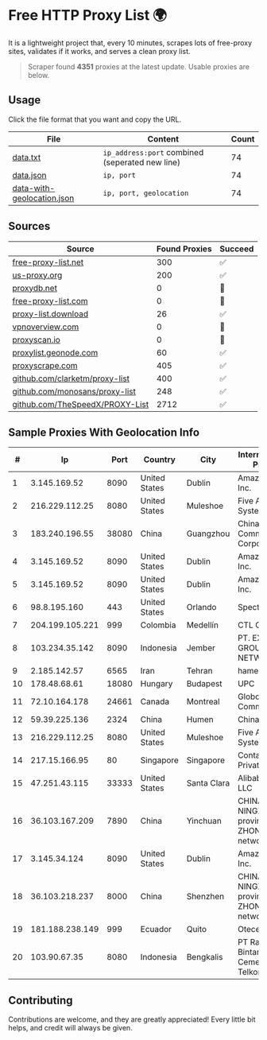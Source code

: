 
# Free HTTP Proxy List 🌍

It is a lightweight project that, every 10 minutes, scrapes lots of free-proxy sites, validates if it works, and serves a clean proxy list.


> Scraper found **4351** proxies at the latest update. Usable proxies are below.

## Usage

Click the file format that you want and copy the URL.


|File|Content|Count|
|----|-------|-----|
|[data.txt](https://raw.githubusercontent.com/themiralay/Proxy-List-World/master/data.txt)|`ip_address:port` combined (seperated new line)|74|
|[data.json](https://raw.githubusercontent.com/themiralay/Proxy-List-World/master/data.json)|`ip, port`|74|
|[data-with-geolocation.json](https://raw.githubusercontent.com/themiralay/Proxy-List-World/master/data-with-geolocation.json)|`ip, port, geolocation`|74|

## Sources

|Source|Found Proxies|Succeed|
|------|-------------|-------|
|[free-proxy-list.net](https://free-proxy-list.net)|300|✅|
|[us-proxy.org](https://www.us-proxy.org)|200|✅|
|[proxydb.net](http://proxydb.net)|0|🚫|
|[free-proxy-list.com](https://free-proxy-list.com/?page=&port=&type%5B%5D=http&type%5B%5D=https&up_time=0&search=Search)|0|🚫|
|[proxy-list.download](https://www.proxy-list.download/HTTP)|26|✅|
|[vpnoverview.com](https://vpnoverview.com/privacy/anonymous-browsing/free-proxy-servers)|0|🚫|
|[proxyscan.io](https://www.proxyscan.io)|0|🚫|
|[proxylist.geonode.com](https://proxylist.geonode.com/api/proxy-list?limit=300&page=1&sort_by=lastChecked&sort_type=desc&protocols=http,https)|60|✅|
|[proxyscrape.com](https://api.proxyscrape.com/v2/?request=displayproxies&protocol=http&timeout=10000&country=all&ssl=all&anonymity=all)|405|✅|
|[github.com/clarketm/proxy-list](https://raw.githubusercontent.com/clarketm/proxy-list/master/proxy-list-raw.txt)|400|✅|
|[github.com/monosans/proxy-list](https://raw.githubusercontent.com/monosans/proxy-list/main/proxies/http.txt)|248|✅|
|[github.com/TheSpeedX/PROXY-List](https://raw.githubusercontent.com/TheSpeedX/PROXY-List/master/http.txt)|2712|✅|


## Sample Proxies With Geolocation Info

|#|Ip|Port|Country|City|Internet Service Provider|
|-|--|----|-------|----|-------------------------|
|1|3.145.169.52|8090|United States|Dublin|Amazon.com, Inc.|
|2|216.229.112.25|8080|United States|Muleshoe|Five Area Systems, LLC|
|3|183.240.196.55|38080|China|Guangzhou|China Mobile Communications Corporation|
|4|3.145.169.52|8090|United States|Dublin|Amazon.com, Inc.|
|5|3.145.169.52|8090|United States|Dublin|Amazon.com, Inc.|
|6|98.8.195.160|443|United States|Orlando|Spectrum|
|7|204.199.105.221|999|Colombia|Medellín|CTL Colombia|
|8|103.234.35.142|8090|Indonesia|Jember|PT. EXABIT GROUP NETWORK|
|9|2.185.142.57|6565|Iran|Tehran|hamedan|
|10|178.48.68.61|18080|Hungary|Budapest|UPC|
|11|72.10.164.178|24661|Canada|Montreal|GloboTech Communications|
|12|59.39.225.136|2324|China|Humen|Chinanet|
|13|216.229.112.25|8080|United States|Muleshoe|Five Area Systems, LLC|
|14|217.15.166.95|80|Singapore|Singapore|Contabo Asia Private Limited|
|15|47.251.43.115|33333|United States|Santa Clara|Alibaba Cloud LLC|
|16|36.103.167.209|7890|China|Yinchuan|CHINANET NINGXIA province ZHONGWEI IDC network|
|17|3.145.34.124|8090|United States|Dublin|Amazon.com, Inc.|
|18|36.103.218.237|8000|China|Shenzhen|CHINANET NINGXIA province ZHONGWEI IDC network|
|19|181.188.238.149|999|Ecuador|Quito|Otecel S.A.|
|20|103.90.67.35|8080|Indonesia|Bengkalis|PT Rajawali Bintang Cemerlang Telkomedia|



## Contributing

Contributions are welcome, and they are greatly appreciated! Every
little bit helps, and credit will always be given.

